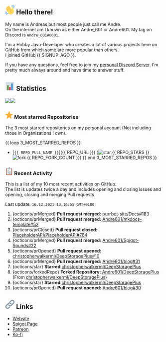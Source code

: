 <!-- Links -->
[purr]: https://purrbot.site
[discord]: https://discord.gg/6dazXp6
[website]: https://andre601.ch
[spigot]: https://www.spigotmc.org/resources/authors/56829/
[patreon]: https://patreon.com/andre_601
[ko-fi]: https://ko-fi.com/andre_601

<!-- SVGs -->
[star]: https://cdn.jsdelivr.net/gh/Readme-Workflows/Readme-Icons@main/icons/octicons/StarredRepository.svg
[fork]: https://cdn.jsdelivr.net/gh/Readme-Workflows/Readme-Icons@main/icons/octicons/ForkedRepository.svg

## <img alt="emoji" src="https://raw.githubusercontent.com/twitter/twemoji/master/assets/svg/1f44b.svg" height="30em"> Hello there!
My name is Andreas but most people just call me Andre.  
On the internet am I known as either Andre_601 or Andre601. My tag on Discord is `Andre_601#0601`.

I'm a Hobby Java-Developer who creates a lot of various projects here on GitHub from which some are more popular than others.  
I joined GitHub {{ SIGNUP_AGO }}.

If you have any questions, feel free to join my [personal Discord Server][discord]. I'm pretty much always around and have time to answer stuff.

## <img alt="emoji" src="https://raw.githubusercontent.com/twitter/twemoji/master/assets/svg/1f4ca.svg" height="30em"> Statistics
<img height="195px" src="https://github-readme-stats.vercel.app/api?username=Andre601&show_icons=true&hide_rank=true&title_color=3498db&bg_color=ffffff00&text_color=718096&disable_animations=true"><img height="195px" src="https://github-readme-stats.vercel.app/api/top-langs?username=Andre601&layout=compact&title_color=3498db&bg_color=ffffff00&text_color=718096">

### <img alt="emoji" src="https://raw.githubusercontent.com/twitter/twemoji/master/assets/svg/2b50.svg" height="25em"> Most starred Repositories
The 3 most starred repositories on my personal account (Not including those in Organizations I own).

{{ loop 3_MOST_STARRED_REPOS }}
- [`{{ REPO_FULL_NAME }}`]({{ REPO_URL }}) (![star] {{ REPO_STARS }} ![fork] {{ REPO_FORK_COUNT }})
{{ end 3_MOST_STARRED_REPOS }}

### <img alt="emoji" src="https://raw.githubusercontent.com/twitter/twemoji/master/assets/svg/1f4cb.svg" height="25em"> Recent Activity
This is a list of my 10 most recent activities on GitHub.  
The list is updates twice a day and includes opening and closing issues and opening, closing and merging Pull requests.

<!--RECENT_ACTIVITY:last_update-->
Last update: `16.12.2021 13:16:55 GMT+0100`
<!--RECENT_ACTIVITY:last_update_end-->
<!--RECENT_ACTIVITY:start-->
1. {octicons/prMerged} **Pull request merged:** [purrbot-site/Docs#183](https://github.com/purrbot-site/Docs/pull/183)
2. {octicons/prMerged} **Pull request merged:** [Andre601/mkdocs-template#52](https://github.com/Andre601/mkdocs-template/pull/52)
3. {octicons/prClosed} **Pull request closed:** [PlaceholderAPI/PlaceholderAPI#764](https://github.com/PlaceholderAPI/PlaceholderAPI/pull/764)
4. {octicons/prMerged} **Pull request merged:** [Andre601/Spigot-Sounds#22](https://github.com/Andre601/Spigot-Sounds/pull/22)
5. {octicons/prOpened} **Pull request opened:** [christopherwalkerml/DeepStoragePlus#10](https://github.com/christopherwalkerml/DeepStoragePlus/pull/10)
6. {octicons/prMerged} **Pull request merged:** [Andre601/blog#31](https://github.com/Andre601/blog/pull/31)
7. {octicons/star} **Starred** [christopherwalkerml/DeepStoragePlus](https://github.com/christopherwalkerml/DeepStoragePlus)
8. {octicons/forkedRepo} **Forked Repository:** [Andre601/DeepStoragePlus](https://github.com/Andre601/DeepStoragePlus) (From [christopherwalkerml/DeepStoragePlus](https://github.com/christopherwalkerml/DeepStoragePlus))
9. {octicons/star} **Starred** [christopherwalkerml/DeepStoragePlus](https://github.com/christopherwalkerml/DeepStoragePlus)
10. {octicons/prOpened} **Pull request opened:** [Andre601/blog#30](https://github.com/Andre601/blog/pull/30)
<!--RECENT_ACTIVITY:end-->

## <img alt="emoji" src="https://raw.githubusercontent.com/twitter/twemoji/master/assets/svg/1f517.svg" height="30em"> Links
- [Website]
- [Spigot Page][spigot]
- [Patreon]
- [Ko-fi]

